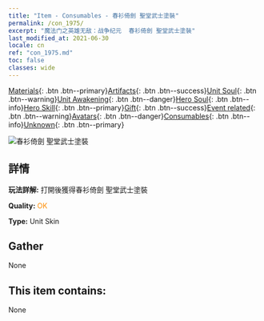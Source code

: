 ```yaml
---
title: "Item - Consumables - 春衫倚劍 聖堂武士塗裝"
permalink: /con_1975/
excerpt: "魔法门之英雄无敌：战争纪元  春衫倚劍 聖堂武士塗裝"
last_modified_at: 2021-06-30
locale: cn
ref: "con_1975.md"
toc: false
classes: wide
---
```

 [Materials](/ItemsCN/){: .btn .btn--primary}[Artifacts](/ItemsCN/Artifacts/){: .btn .btn--success}[Unit Soul](/ItemsCN/UnitSoul/){: .btn .btn--warning}[Unit Awakening](/ItemsCN/UnitAwakening/){: .btn .btn--danger}[Hero Soul](/ItemsCN/HeroSoul/){: .btn .btn--info}[Hero Skill](/ItemsCN/HeroSkill/){: .btn .btn--primary}[Gift](/ItemsCN/Gift/){: .btn .btn--success}[Event related](/ItemsCN/Events/){: .btn .btn--warning}[Avatars](/ItemsCN/Avatars/){: .btn .btn--danger}[Consumables](/ItemsCN/Consumables/){: .btn .btn--info}[Unknown](/ItemsCN/Unknown/){: .btn .btn--primary}

 ![春衫倚劍 聖堂武士塗裝](/images/u/ti_shengqishiqixi.jpg)

## 詳情
 **玩法詳解:** 打開後獲得春衫倚劍 聖堂武士塗裝

 **Quality:** <span style="color: #FF8C00">OK</span>

 **Type:** Unit Skin

## Gather

  None

## This item contains:

  None

